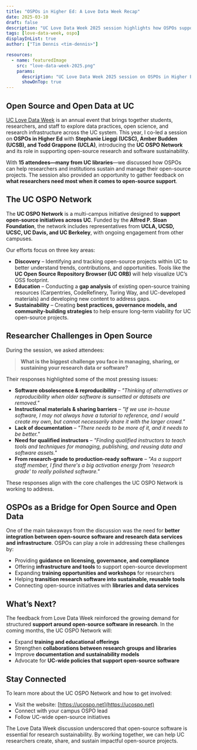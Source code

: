 ```yaml
---
title: "OSPOs in Higher Ed: A Love Data Week Recap"
date: 2025-03-10
draft: false
description: "UC Love Data Week 2025 session highlights how OSPOs support open-source research and software sustainability across the UC system."
tags: [love-data-week, ospo]
displayInList: true
author: ["Tim Dennis <tim-dennis>"]

resources:
  - name: featuredImage
    src: "love-data-week-2025.png"
    params:
      description: "UC Love Data Week 2025 session on OSPOs in Higher Ed"
      showOnTop: true
---
```


## Open Source and Open Data at UC

[UC Love Data Week](https://uc-love-data-week.github.io/) is an annual event that brings together students, researchers, and staff to explore data practices, open science, and research infrastructure across the UC system. This year, I co-led a session on **OSPOs in Higher Ed** with **Stephanie Lieggi (UCSC), Amber Budden (UCSB), and Todd Grappone (UCLA)**, introducing the **UC OSPO Network** and its role in supporting open-source research and software sustainability.

With **15 attendees—many from UC libraries**—we discussed how OSPOs can help researchers and institutions sustain and manage their open-source projects. The session also provided an opportunity to gather feedback on **what researchers need most when it comes to open-source support**.

## The UC OSPO Network

The **UC OSPO Network** is a multi-campus initiative designed to **support open-source initiatives across UC**. Funded by the **Alfred P. Sloan Foundation**, the network includes representatives from **UCLA, UCSD, UCSC, UC Davis, and UC Berkeley**, with ongoing engagement from other campuses.

Our efforts focus on three key areas:

- **Discovery** – Identifying and tracking open-source projects within UC to better understand trends, contributions, and opportunities. Tools like the **UC Open Source Repository Browser (UC ORB)** will help visualize UC’s OSS footprint.
- **Education** – Conducting a **gap analysis** of existing open-source training resources (Carpentries, CodeRefinery, Turing Way, and UC-developed materials) and developing new content to address gaps.
- **Sustainability** – Creating **best practices, governance models, and community-building strategies** to help ensure long-term viability for UC open-source projects.

## Researcher Challenges in Open Source

During the session, we asked attendees:

> **What is the biggest challenge you face in managing, sharing, or sustaining your research data or software?**

Their responses highlighted some of the most pressing issues:

- **Software obsolescence & reproducibility** – _"Thinking of alternatives or reproducibility when older software is sunsetted or datasets are removed."_
- **Instructional materials & sharing barriers** – _"If we use in-house software, I may not always have a tutorial to reference, and I would create my own, but cannot necessarily share it with the larger crowd."_
- **Lack of documentation** – _"There needs to be more of it, and it needs to be better."_
- **Need for qualified instructors** – _"Finding qualified instructors to teach tools and techniques for managing, publishing, and reusing data and software assets."_
- **From research-grade to production-ready software** – _"As a support staff member, I find there's a big activation energy from 'research grade' to really polished software."_

These responses align with the core challenges the UC OSPO Network is working to address.

## OSPOs as a Bridge for Open Source and Open Data

One of the main takeaways from the discussion was the need for **better integration between open-source software and research data services and infrastructure**. OSPOs can play a role in addressing these challenges by:

- Providing **guidance on licensing, governance, and compliance**
- Offering **infrastructure and tools** to support open-source development
- Expanding **training opportunities and workshops** for researchers
- Helping **transition research software into sustainable, reusable tools**
- Connecting open-source initiatives with **libraries and data services**

## What’s Next?

The feedback from Love Data Week reinforced the growing demand for structured **support around open-source software in research**. In the coming months, the UC OSPO Network will:

- Expand **training and educational offerings**
- Strengthen **collaborations between research groups and libraries**
- Improve **documentation and sustainability models**
- Advocate for **UC-wide policies that support open-source software**

## Stay Connected

To learn more about the UC OSPO Network and how to get involved:

- Visit the website: [https://ucospo.net](https://ucospo.net)
- Connect with your campus OSPO lead
- Follow UC-wide open-source initiatives

The Love Data Week discussion underscored that open-source software is essential for research sustainability. By working together, we can help UC researchers create, share, and sustain impactful open-source projects.

